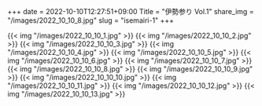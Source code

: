 +++
date  = 2022-10-10T12:27:51+09:00
Title = "伊勢参り Vol.1"
share_img = "/images/2022_10_10_8.jpg"
slug = "isemairi-1"
+++

{{< img "/images/2022_10_10_1.jpg" >}}
{{< img "/images/2022_10_10_2.jpg" >}}
{{< img "/images/2022_10_10_3.jpg" >}}
{{< img "/images/2022_10_10_4.jpg" >}}
{{< img "/images/2022_10_10_5.jpg" >}}
{{< img "/images/2022_10_10_6.jpg" >}}
{{< img "/images/2022_10_10_7.jpg" >}}
{{< img "/images/2022_10_10_8.jpg" >}}
{{< img "/images/2022_10_10_9.jpg" >}}
{{< img "/images/2022_10_10_10.jpg" >}}
{{< img "/images/2022_10_10_11.jpg" >}}
{{< img "/images/2022_10_10_12.jpg" >}}
{{< img "/images/2022_10_10_13.jpg" >}}
